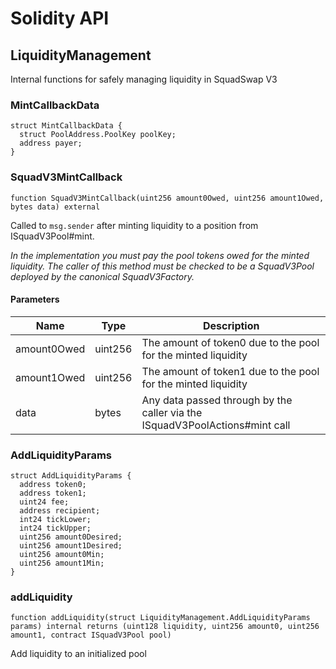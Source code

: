 # Solidity API

## LiquidityManagement

Internal functions for safely managing liquidity in SquadSwap V3

### MintCallbackData

```solidity
struct MintCallbackData {
  struct PoolAddress.PoolKey poolKey;
  address payer;
}
```

### SquadV3MintCallback

```solidity
function SquadV3MintCallback(uint256 amount0Owed, uint256 amount1Owed, bytes data) external
```

Called to `msg.sender` after minting liquidity to a position from ISquadV3Pool#mint.

_In the implementation you must pay the pool tokens owed for the minted liquidity.
The caller of this method must be checked to be a SquadV3Pool deployed by the canonical SquadV3Factory._

#### Parameters

| Name | Type | Description |
| ---- | ---- | ----------- |
| amount0Owed | uint256 | The amount of token0 due to the pool for the minted liquidity |
| amount1Owed | uint256 | The amount of token1 due to the pool for the minted liquidity |
| data | bytes | Any data passed through by the caller via the ISquadV3PoolActions#mint call |

### AddLiquidityParams

```solidity
struct AddLiquidityParams {
  address token0;
  address token1;
  uint24 fee;
  address recipient;
  int24 tickLower;
  int24 tickUpper;
  uint256 amount0Desired;
  uint256 amount1Desired;
  uint256 amount0Min;
  uint256 amount1Min;
}
```

### addLiquidity

```solidity
function addLiquidity(struct LiquidityManagement.AddLiquidityParams params) internal returns (uint128 liquidity, uint256 amount0, uint256 amount1, contract ISquadV3Pool pool)
```

Add liquidity to an initialized pool

